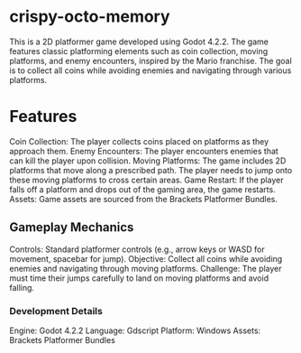 # crispy-octo-memory
This is a 2D platformer game developed using Godot 4.2.2. The game features classic platforming elements such as coin collection, moving platforms, and enemy encounters, inspired by the Mario franchise. The goal is to collect all coins while avoiding enemies and navigating through various platforms.

# Features
Coin Collection: The player collects coins placed on platforms as they approach them.
Enemy Encounters: The player encounters enemies that can kill the player upon collision.
Moving Platforms: The game includes 2D platforms that move along a prescribed path. The player needs to jump onto these moving platforms to cross certain areas.
Game Restart: If the player falls off a platform and drops out of the gaming area, the game restarts.
Assets: Game assets are sourced from the Brackets Platformer Bundles.

## Gameplay Mechanics
Controls: Standard platformer controls (e.g., arrow keys or WASD for movement, spacebar for jump).
Objective: Collect all coins while avoiding enemies and navigating through moving platforms.
Challenge: The player must time their jumps carefully to land on moving platforms and avoid falling.

### Development Details
Engine: Godot 4.2.2
Language: Gdscript
Platform: Windows
Assets: Brackets Platformer Bundles
